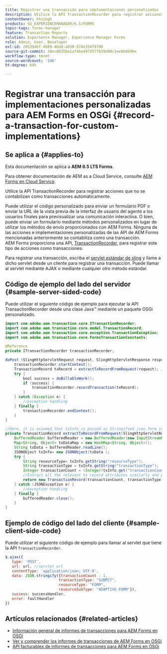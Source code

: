 ```yaml
---
title: Registrar una transacción para implementaciones personalizadas
description: Utilice la API TransactionRecorder para registrar acciones que no se contabilizan como transacciones automáticamente.
contentOwner: khsingh
products: SG_EXPERIENCEMANAGER/6.5/FORMS
topic-tags: forms-manager
feature: Transaction Reports
solution: Experience Manager, Experience Manager Forms
role: Admin, User, Developer
exl-id: 205394bf-4609-4bdd-a030-974e354f9700
source-git-commit: 30ec8835be1af46e497457f639d90c1ee8b9dd6e
workflow-type: tm+mt
source-wordcount: '246'
ht-degree: 64%

---
```


# Registrar una transacción para implementaciones personalizadas para AEM Forms en OSGi {#record-a-transaction-for-custom-implementations}

## Se aplica a {#applies-to}

Esta documentación se aplica a **AEM 6.5 LTS Forms**.

Para obtener documentación de AEM as a Cloud Service, consulte [AEM Forms en Cloud Service](https://experienceleague.adobe.com/en/docs/experience-manager-cloud-service/content/forms/using-communications/record-transaction-custom-implementation).

Utilice la API TransactionRecorder para registrar acciones que no se contabilizan como transacciones automáticamente.

Puede utilizar el código personalizado para enviar un formulario PDF o enviar la URL de la vista previa de la interfaz de usuario del agente a los usuarios finales para previsualizar una comunicación interactiva. O bien, puede enviar un formulario mediante métodos personalizados en lugar de utilizar los métodos de envío proporcionados con AEM Forms. Ninguna de las acciones e implementaciones personalizadas de las API de AEM Forms mencionadas anteriormente se contabiliza como una transacción. AEM Forms proporciona una API, [TransactionRecorder](https://developer.adobe.com/experience-manager/reference-materials/6-5/forms/javadocs/com/adobe/aem/transaction/core/ITransactionRecorder.html), para registrar este tipo de acciones como transacciones.

Para registrar una transacción, escriba el [servlet estándar de sling](https://experienceleague.adobe.com/docs/experience-manager-learn/forms/store-and-retrieve-af-with-2fa/create-servlet.html?lang=es) y llame a dicho servlet desde un cliente para registrar una transacción. Puede llamar al servlet mediante AJAX o mediante cualquier otro método estándar.

## Código de ejemplo del lado del servidor {#sample-server-sided-code}

Puede utilizar el siguiente código de ejemplo para ejecutar la API TransactionRecorder desde una clase Java™ mediante un paquete OSGi personalizado.

```java
import com.adobe.aem.transaction.core.ITransactionRecorder;
import com.adobe.aem.transaction.core.model.TransactionRecord;
import com.adobe.aem.transaction.core.exception.TransactionException;
import com.adobe.aem.transaction.core.FormsTransactionConstants;

@Reference
private ITransactionRecorder transactionRecorder;

doPost (SlingHttpServletRequest request, SlingHttpServletResponse response) {
    transactionRecorder.startContext();
    TransactionRecord txRecord = extractTxRecordFromRequest(request); //extract transaction relevant data from request
    try {
        bool success = doBillableWork();
        if (success) {
            transactionRecorder.recordTransaction(txRecord);
        }
    } catch (Exception e) {
        //exception handling
    } finally {
        transactionRecorder.endContext();
    }
}

//Here, it is assumed that txInfo is passed in Stringified json form in the ajax call (in data parameter). You can pass txInfo from client in any way that you find suitable.
private TransactionRecord extractTxRecordFromRequest(SlingHttpServletRequest request) {
    BufferedReader bufferedReader = new BufferedReader(new InputStreamReader(request.getInputStream()));
    Map<String, Object> txDataMap = new HashMap<String, Object>();
    String txData = bufferedReader.readLine();
    JSONObject txInfo= new JSONObject(txData );
    try {
        String resourceType= txInfo.getString("resourceType");
        String transactionType = txInfo.getString("transactionType");
        Integer transactionCount = (Integer)txInfo.get("transactionCount");
        //Extract all the relevant tx record attributes similarly and pass them in Transaction Record constructor as per the java doc}
        return new TransactionRecord(transactionCount, transactionType, resourceType, ..);
    } catch (JSONException e) {
        //exception handling
    } finally {
        bufferedReader.close();
    }
}
```

## Ejemplo de código del lado del cliente {#sample-client-side-code}

Puede utilizar el siguiente código de ejemplo para llamar al servlet que tiene la API `TransactionRecorder`.

```javascript
$.ajax({
   type: 'POST',
   url: url, //servlet url
   contentType: 'application/json; UTF-8',
   data: JSON.stringify({transactionCount : 1,
                        transactionType: "SUBMIT",
                        resourceType: "FORM",
                        resourceSubType: "ADAPTIVE-FORM"}),
   success: successHandler,
   error: faultHandler
})
```

## Artículos relacionados {#related-articles}

* [Información general de informes de transacciones para AEM Forms en OSGi](/help/forms/using/transaction-reports-overview.md)
* [Ver y comprender los informes de transacciones de AEM Forms en OSGi](/help/forms/using/viewing-and-understanding-transaction-reports.md)
* [API facturables de informes de transacciones para AEM Forms en OSGi](/help/forms/using/transaction-reports-billable-apis.md)
